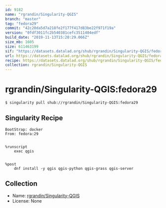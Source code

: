 ```yaml
---
id: 9182
name: "rgrandin/Singularity-QGIS"
branch: "master"
tag: "fedora29"
commit: "42c20da5d7a218fe2f177f417d83be22f971f19a"
version: "0fdf3011fc2b540381cefc3511404edf"
build_date: "2019-11-13T15:20:29.066Z"
size_mb: 1605
size: 611463199
sif: "https://datasets.datalad.org/shub/rgrandin/Singularity-QGIS/fedora29/2019-11-13-42c20da5-0fdf3011/0fdf3011fc2b540381cefc3511404edf.simg"
url: https://datasets.datalad.org/shub/rgrandin/Singularity-QGIS/fedora29/2019-11-13-42c20da5-0fdf3011/
recipe: https://datasets.datalad.org/shub/rgrandin/Singularity-QGIS/fedora29/2019-11-13-42c20da5-0fdf3011/Singularity
collection: rgrandin/Singularity-QGIS
---
```


# rgrandin/Singularity-QGIS:fedora29

```bash
$ singularity pull shub://rgrandin/Singularity-QGIS:fedora29
```

## Singularity Recipe

```singularity
BootStrap: docker 
From: fedora:29


%runscript
    exec qgis


%post
    dnf install -y qgis qgis-python qgis-grass qgis-server
```

## Collection

 - Name: [rgrandin/Singularity-QGIS](https://github.com/rgrandin/Singularity-QGIS)
 - License: None

